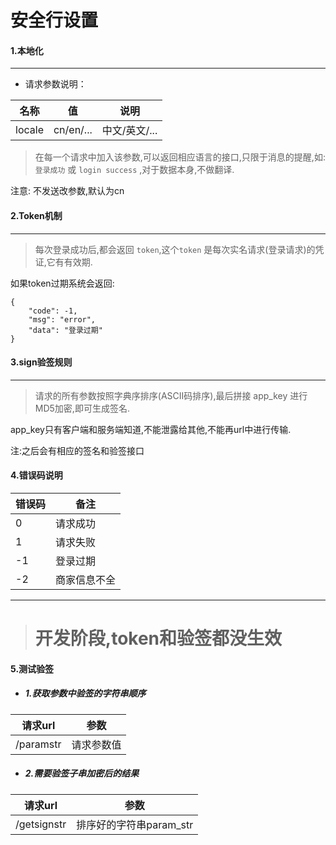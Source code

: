 # 安全行设置
#### 1.本地化

---

- 请求参数说明： 

名称 | 值 | 说明 |
---|--- |--- |
locale | cn/en/... | 中文/英文/...


> 在每一个请求中加入该参数,可以返回相应语言的接口,只限于消息的提醒,如: `登录成功` 或 `login success` ,对于数据本身,不做翻译.

注意: 不发送改参数,默认为cn


#### 2.Token机制

---
> 每次登录成功后,都会返回 `token`,这个`token` 是每次实名请求(登录请求)的凭证,它有有效期.

如果token过期系统会返回:

           
    {
        "code": -1,
        "msg": "error",
        "data": "登录过期"
    }

#### 3.sign验签规则

---
> 请求的所有参数按照字典序排序(ASCII码排序),最后拼接 app_key 进行MD5加密,即可生成签名.

app_key只有客户端和服务端知道,不能泄露给其他,不能再url中进行传输.

注:之后会有相应的签名和验签接口


#### 4.错误码说明

错误码 | 备注
---|---
0 | 请求成功
1 | 请求失败
-1 | 登录过期
-2 | 商家信息不全



---
> # 开发阶段,token和验签都没生效


#### 5.测试验签

 - ##### 1.获取参数中验签的字符串顺序
请求url | 参数
---|---
/paramstr | 请求参数值


 - ##### 2.需要验签子串加密后的结果 
 请求url | 参数
---|---
/getsignstr | 排序好的字符串param_str
